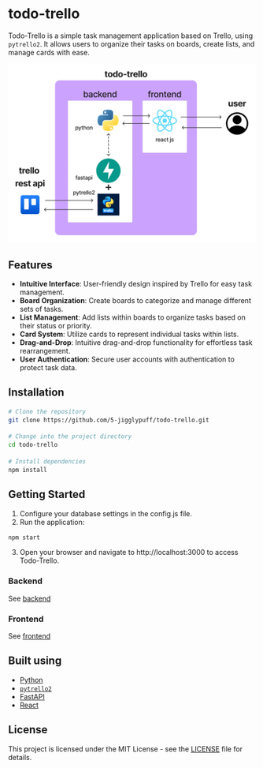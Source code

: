 # todo-trello
Todo-Trello is a simple task management application based on Trello, using `pytrello2`. It allows users to organize their tasks on boards, create lists, and manage cards with ease.

![](./assets/todo-trello.png)

## Features
- **Intuitive Interface**: User-friendly design inspired by Trello for easy task management.
- **Board Organization**: Create boards to categorize and manage different sets of tasks.
- **List Management**: Add lists within boards to organize tasks based on their status or priority.
- **Card System**: Utilize cards to represent individual tasks within lists.
- **Drag-and-Drop**: Intuitive drag-and-drop functionality for effortless task rearrangement.
- **User Authentication**: Secure user accounts with authentication to protect task data.

## Installation

```bash
# Clone the repository
git clone https://github.com/5-jigglypuff/todo-trello.git

# Change into the project directory
cd todo-trello

# Install dependencies
npm install
```

## Getting Started

1. Configure your database settings in the config.js file.
2. Run the application:
```bash
npm start
```
3. Open your browser and navigate to http://localhost:3000 to access Todo-Trello.

### Backend

See [backend](./backend)

### Frontend

See [frontend](./frontend)

## Built using

- [Python](https://www.python.org)
- [`pytrello2`](https://pypi.org/project/pytrello2)
- [FastAPI](https://fastapi.tiangolo.com)
- [React](https://reactjs.org)

## License

This project is licensed under the MIT License - see the [LICENSE](./LICENSE) file for details.

